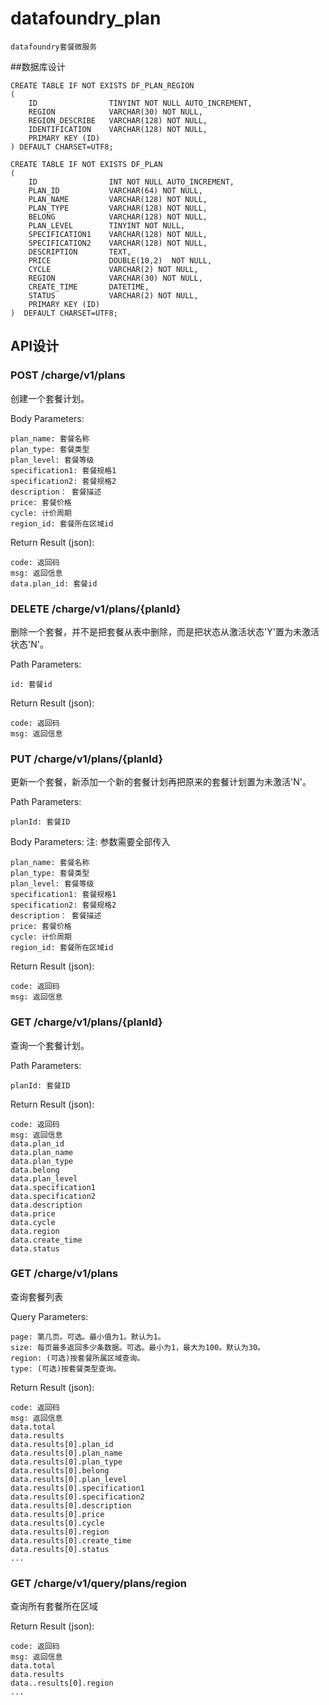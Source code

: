 # datafoundry_plan

```
datafoundry套餐微服务
```

##数据库设计

```
CREATE TABLE IF NOT EXISTS DF_PLAN_REGION
(
    ID                TINYINT NOT NULL AUTO_INCREMENT,
    REGION            VARCHAR(30) NOT NULL,
    REGION_DESCRIBE   VARCHAR(128) NOT NULL,
    IDENTIFICATION    VARCHAR(128) NOT NULL,
    PRIMARY KEY (ID)
) DEFAULT CHARSET=UTF8;

CREATE TABLE IF NOT EXISTS DF_PLAN
(
    ID                INT NOT NULL AUTO_INCREMENT,
    PLAN_ID           VARCHAR(64) NOT NULL,
    PLAN_NAME         VARCHAR(128) NOT NULL,
    PLAN_TYPE         VARCHAR(128) NOT NULL,
    BELONG            VARCHAR(128) NOT NULL,
    PLAN_LEVEL        TINYINT NOT NULL,
    SPECIFICATION1    VARCHAR(128) NOT NULL,
    SPECIFICATION2    VARCHAR(128) NOT NULL,
    DESCRIPTION       TEXT,
    PRICE             DOUBLE(10,2)  NOT NULL,
    CYCLE             VARCHAR(2) NOT NULL,
    REGION            VARCHAR(30) NOT NULL,
    CREATE_TIME       DATETIME,
    STATUS            VARCHAR(2) NOT NULL,
    PRIMARY KEY (ID)
)  DEFAULT CHARSET=UTF8;
```

## API设计  

### POST /charge/v1/plans

创建一个套餐计划。

Body Parameters:
```
plan_name: 套餐名称
plan_type: 套餐类型
plan_level: 套餐等级
specification1: 套餐规格1
specification2: 套餐规格2
description： 套餐描述
price: 套餐价格
cycle: 计价周期
region_id: 套餐所在区域id
```

Return Result (json):
```
code: 返回码
msg: 返回信息
data.plan_id: 套餐id
```

### DELETE /charge/v1/plans/{planId}

删除一个套餐，并不是把套餐从表中删除，而是把状态从激活状态'Y'置为未激活状态'N'。

Path Parameters:
```
id: 套餐id
```

Return Result (json):

```
code: 返回码
msg: 返回信息
```

### PUT /charge/v1/plans/{planId}

更新一个套餐，新添加一个新的套餐计划再把原来的套餐计划置为未激活'N'。

Path Parameters:
```
planId: 套餐ID
```

Body Parameters:
注: 参数需要全部传入
```
plan_name: 套餐名称
plan_type: 套餐类型
plan_level: 套餐等级
specification1: 套餐规格1
specification2: 套餐规格2
description： 套餐描述
price: 套餐价格
cycle: 计价周期
region_id: 套餐所在区域id

```

Return Result (json):
```
code: 返回码
msg: 返回信息
```

### GET /charge/v1/plans/{planId}

查询一个套餐计划。

Path Parameters:
```
planId: 套餐ID
```

Return Result (json):
```
code: 返回码
msg: 返回信息
data.plan_id
data.plan_name
data.plan_type
data.belong
data.plan_level
data.specification1
data.specification2
data.description
data.price
data.cycle
data.region
data.create_time
data.status
```

### GET /charge/v1/plans

查询套餐列表

Query Parameters:
```
page: 第几页。可选。最小值为1。默认为1。
size: 每页最多返回多少条数据。可选。最小为1，最大为100。默认为30。
region: (可选)按套餐所属区域查询。
type: (可选)按套餐类型查询。
```

Return Result (json):
```
code: 返回码
msg: 返回信息
data.total
data.results
data.results[0].plan_id
data.results[0].plan_name
data.results[0].plan_type
data.results[0].belong
data.results[0].plan_level
data.results[0].specification1
data.results[0].specification2
data.results[0].description
data.results[0].price
data.results[0].cycle
data.results[0].region
data.results[0].create_time
data.results[0].status
...
```

### GET /charge/v1/query/plans/region

查询所有套餐所在区域

Return Result (json):
```
code: 返回码
msg: 返回信息
data.total
data.results
data..results[0].region
...
```


